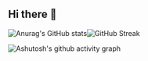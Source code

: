 ## Hi there 👋

![Anurag's GitHub stats](https://github-readme-stats.vercel.app/api?username=sumingyd)![GitHub Streak](https://streak-stats.demolab.com/?user=sumingyd)

![Ashutosh's github activity graph](https://github-readme-activity-graph.vercel.app/graph?username=sumingyd)




<!--
**sumingyd/sumingyd** is a ✨ _special_ ✨ repository because its `README.md` (this file) appears on your GitHub profile.

Here are some ideas to get you started:

- 🔭 I’m currently working on ...
- 🌱 I’m currently learning ...
- 👯 I’m looking to collaborate on ...
- 🤔 I’m looking for help with ...
- 💬 Ask me about ...
- 📫 How to reach me: ...
- 😄 Pronouns: ...
- ⚡ Fun fact: ...
-->
